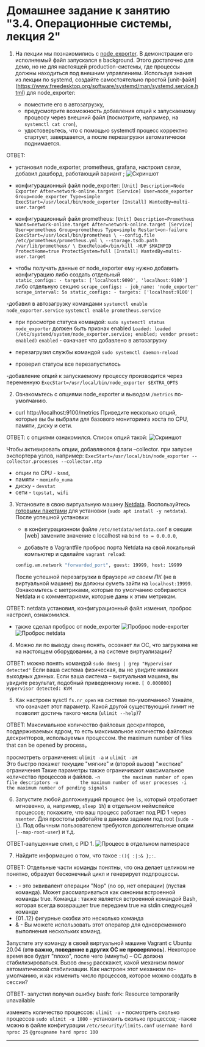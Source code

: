 # Домашнее задание к занятию "3.4. Операционные системы, лекция 2"

1. На лекции мы познакомились с [node_exporter](https://github.com/prometheus/node_exporter/releases). 
В демонстрации его исполняемый файл запускался в background. 
Этого достаточно для демо, но не для настоящей production-системы, где процессы должны находиться под внешним управлением. 
Используя знания из лекции по systemd, создайте самостоятельно простой [unit-файл]
(https://www.freedesktop.org/software/systemd/man/systemd.service.html) для node_exporter:

    * поместите его в автозагрузку,
    * предусмотрите возможность добавления опций к запускаемому процессу через внешний файл (посмотрите, например, на `systemctl cat cron`),
    * удостоверьтесь, что с помощью systemctl процесс корректно стартует, завершается, а после перезагрузки автоматически поднимается.

ОТВЕТ:
- установил node_exporter, prometheus, grafana, настроил связи, добавил дашборд, работающий вариант ;
![Скриншот](img/3-4/graf-prom-node.png)
- конфигурационный файл node_exporter:
`[Unit]
Description=Node Exporter
After=network-online.target
[Service]
User=node_exporter
Group=node_exporter
Type=simple
ExecStart=/usr/local/bin/node_exporter
[Install]
WantedBy=multi-user.target`

- конфигурационный файл prometheus:
`[Unit]
Description=Prometheus
Wants=network-online.target
After=network-online.target
[Service]
User=prometheus
Group=prometheus
Type=simple
Restart=on-failure
ExecStart=/usr/local/bin/prometheus \
--config.file /etc/prometheus/prometheus.yml \
--storage.tsdb.path /var/lib/prometheus/ \
ExecReload=/bin/kill -HUP $MAINPID
ProtectHome=true
ProtectSystem=full
[Install]
WantedBy=multi-user.target`

- чтобы получать данные от node_exporter ему нужно добавить конфигурацию либо создать отдельный  
`static_configs: - targets: ['localhost:9090', 'localhost:9100']`
либо отдельную секцию
`scrape_configs: - job_name: 'node_exporter'
scrape_interval: 5s
static_configs:
      - targets: ['localhost:9100']` 

-добавил в автозагрузку командами
`systemctl enable node_exporter.service`
`systemctl enable prometheus.service`
- при просмотре статуса командой: `sudo systemctl status node_exporter` должен быть признак enabled
 `Loaded: loaded (/etc/systemd/system/node_exporter.service; enabled; vendor preset: enabled)`
 `enabled` - означает что добавлено в автозагрузку

- перезагрузил службы командой `sudo systemctl daemon-reload`
- проверил статусы все перезапустилось
 
 -добавление опций к запускаемому процессу производится через переменную
`ExecStart=/usr/local/bin/node_exporter $EXTRA_OPTS`

2. Ознакомьтесь с опциями node_exporter и выводом `/metrics` по-умолчанию. 
- curl http://localhost:9100/metrics
Приведите несколько опций, которые вы бы выбрали для базового мониторинга хоста по CPU, памяти, диску и сети.

ОТВЕТ: с опциями ознакомился. Список опций такой:
![Скриншот](img/3-4/node-options.png)

Чтобы активировать опции, добавляются флаги –collector. <name> при запуске экспортера узлов, например:
`ExecStart=/usr/local/bin/node_exporter --collector.processes --collector.ntp`
- опции по CPU - `ksmd`,  
- памяти - `meminfo_numa`
- диску - `devstat`
- сети - `tcpstat, wifi`

3. Установите в свою виртуальную машину [Netdata](https://github.com/netdata/netdata). 
Воспользуйтесь [готовыми пакетами](https://packagecloud.io/netdata/netdata/install) для установки (`sudo apt install -y netdata`). 
После успешной установки:
    * в конфигурационном файле `/etc/netdata/netdata.conf` в секции [web] замените значение с localhost на `bind to = 0.0.0.0`,
       
    * добавьте в Vagrantfile проброс порта Netdata на свой локальный компьютер и сделайте `vagrant reload`:

    ```bash
    config.vm.network "forwarded_port", guest: 19999, host: 19999
    ```

    После успешной перезагрузки в браузере *на своем ПК* (не в виртуальной машине) вы должны суметь зайти на `localhost:19999`. 
    Ознакомьтесь с метриками, которые по умолчанию собираются Netdata и с комментариями, которые даны к этим метрикам.

ОТВЕТ: netdata установил, конфигурационный файл изменил, проброс настроил, ознакомился.
- также сделал проброс от node_exporter
![Проброс node-exporter](img/3-4/local-node-exporter.png)
![Проброс netdata](img/3-4/local-net-data.png)


4. Можно ли по выводу `dmesg` понять, осознает ли ОС, 
что загружена не на настоящем оборудовании, а на системе виртуализации?

ОТВЕТ: можно понять командой `sudo dmesg | grep "Hypervisor detected"`
Если ваша система физическая, вы не увидите никаких выходных данных.
Если ваша система – виртуальная машина, вы увидите результат, подобный приведенному ниже.
`[ 0.000000] Hypervisor detected: KVM`

5. Как настроен sysctl `fs.nr_open` на системе по-умолчанию? Узнайте, что означает этот параметр. 
Какой другой существующий лимит не позволит достичь такого числа (`ulimit --help`)?

ОТВЕТ: Максимальное количество файловых дескрипторов, поддерживаемых ядром, то есть максимальное 
количество файловых дескрипторов, используемых процессом. the maximum number of files that can be opened by process。

просмотреть ограничения:
`ulimit -a` и `ulimit -aH`  
Это быстро покажет текущие "мягкие" и (второй вызов) "жесткие" ограничения
Такие параметры также ограничивают максимальное количество процессов и файлов.
`-n        the maximum number of open file descriptors
-u        the maximum number of user processes
-i        the maximum number of pending signals`

6. Запустите любой долгоживущий процесс (не `ls`, который отработает мгновенно, а, например, `sleep 1h`) 
в отдельном неймспейсе процессов; покажите, что ваш процесс работает под PID 1 через `nsenter`. 
Для простоты работайте в данном задании под root (`sudo -i`). 
Под обычным пользователем требуются дополнительные опции (`--map-root-user`) и т.д.

ОТВЕТ-запущенные слип, с PID 1.
![Процесс в отдельном namespace](img/3-4/new-namespace.png)


7. Найдите информацию о том, что такое `:(){ :|:& };:`. 

ОТВЕТ: 
Отдельные части команды понятны, что она делает целиком не понятно, образует бесконечный цикл и генерирует подпроцессы.
- : - это эквивалент операции "Nop" (no op, нет операции) (пустая команда). 
Может рассматриваться как синоним встроенной команды true. 
Команда : также является встроенной командой Bash, которая всегда возвращает true
передаем true на stdin следующей команде
- {01..12} фигурные скобки это несколько команда
- & - Вы можете использовать этот оператор для одновременного выполнения нескольких команд.

Запустите эту команду в своей виртуальной машине Vagrant с Ubuntu 20.04 (**это важно, поведение в других ОС не проверялось**). 
Некоторое время все будет "плохо", после чего (минуты) – ОС должна стабилизироваться. 
Вызов `dmesg` расскажет, какой механизм помог автоматической стабилизации. 
Как настроен этот механизм по-умолчанию, и как изменить число процессов, которое можно создать в сессии?

ОТВЕТ- запустил получал ошибку bash: fork: Resource temporarily unavailable

изменить количество процессов:
`ulimit -u` - посмотреть сколько процессов
`sudo ulimit -u 1000` - установить сколько процессов;
-также можно в файле конфигурации
`/etc/security/limits.conf`
 `username hard nproc 25`
`@groupname hard nproc 100`

 ---
